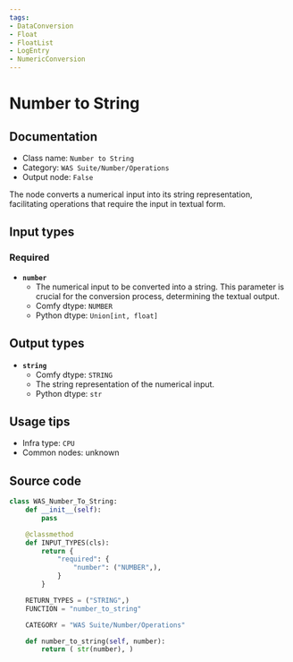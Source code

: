 ```yaml
---
tags:
- DataConversion
- Float
- FloatList
- LogEntry
- NumericConversion
---
```


# Number to String
## Documentation
- Class name: `Number to String`
- Category: `WAS Suite/Number/Operations`
- Output node: `False`

The node converts a numerical input into its string representation, facilitating operations that require the input in textual form.
## Input types
### Required
- **`number`**
    - The numerical input to be converted into a string. This parameter is crucial for the conversion process, determining the textual output.
    - Comfy dtype: `NUMBER`
    - Python dtype: `Union[int, float]`
## Output types
- **`string`**
    - Comfy dtype: `STRING`
    - The string representation of the numerical input.
    - Python dtype: `str`
## Usage tips
- Infra type: `CPU`
- Common nodes: unknown


## Source code
```python
class WAS_Number_To_String:
    def __init__(self):
        pass

    @classmethod
    def INPUT_TYPES(cls):
        return {
            "required": {
                "number": ("NUMBER",),
            }
        }

    RETURN_TYPES = ("STRING",)
    FUNCTION = "number_to_string"

    CATEGORY = "WAS Suite/Number/Operations"

    def number_to_string(self, number):
        return ( str(number), )

```
